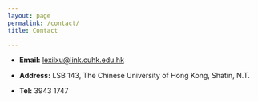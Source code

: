 ```yaml
---
layout: page
permalink: /contact/
title: Contact

---
```

- **Email:** [lexilxu@link.cuhk.edu.hk](mailto:lexilxu@link.cuhk.edu.hk)

- **Address:** LSB 143, The Chinese University of Hong Kong, Shatin, N.T.

- **Tel:** 3943 1747

